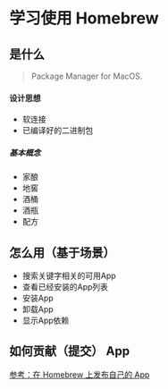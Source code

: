# 学习使用 Homebrew

## 是什么

> Package Manager for MacOS.

#### 设计思想

- 软连接
- 已编译好的二进制包

##### 基本概念

- 家酿
- 地窖
- 酒桶
- 酒瓶
- 配方

## 怎么用（基于场景）

- 搜索关键字相关的可用App
- 查看已经安装的App列表
- 安装App
- 卸载App
- 显示App依赖

## 如何贡献（提交） App

[参考：在 Homebrew 上发布自己的 App](https://liam0205.me/2016/07/30/release-your-own-app-in-Homebrew/)